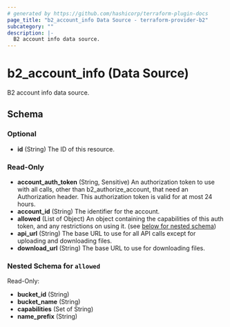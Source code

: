 ```yaml
---
# generated by https://github.com/hashicorp/terraform-plugin-docs
page_title: "b2_account_info Data Source - terraform-provider-b2"
subcategory: ""
description: |-
  B2 account info data source.
---
```


# b2_account_info (Data Source)

B2 account info data source.



<!-- schema generated by tfplugindocs -->
## Schema

### Optional

- **id** (String) The ID of this resource.

### Read-Only

- **account_auth_token** (String, Sensitive) An authorization token to use with all calls, other than b2_authorize_account, that need an Authorization header. This authorization token is valid for at most 24 hours.
- **account_id** (String) The identifier for the account.
- **allowed** (List of Object) An object containing the capabilities of this auth token, and any restrictions on using it. (see [below for nested schema](#nestedatt--allowed))
- **api_url** (String) The base URL to use for all API calls except for uploading and downloading files.
- **download_url** (String) The base URL to use for downloading files.

<a id="nestedatt--allowed"></a>
### Nested Schema for `allowed`

Read-Only:

- **bucket_id** (String)
- **bucket_name** (String)
- **capabilities** (Set of String)
- **name_prefix** (String)


